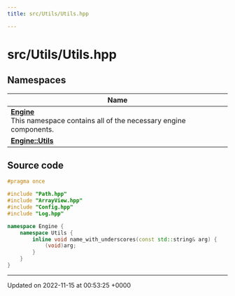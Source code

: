```yaml
---
title: src/Utils/Utils.hpp

---
```


# src/Utils/Utils.hpp



## Namespaces

| Name           |
| -------------- |
| **[Engine](/namespaces/namespaceEngine.md)** <br>This namespace contains all of the necessary engine components.  |
| **[Engine::Utils](/namespaces/namespaceEngine_1_1Utils.md)**  |




## Source code

```cpp
#pragma once

#include "Path.hpp"
#include "ArrayView.hpp"
#include "Config.hpp"
#include "Log.hpp"

namespace Engine {
    namespace Utils {
        inline void name_with_underscores(const std::string& arg) {
            (void)arg;
        }
    }
}
```


-------------------------------

Updated on 2022-11-15 at 00:53:25 +0000
